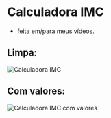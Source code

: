 # Calculadora IMC
- feita em/para meus vídeos.

## Limpa:

![Calculadora IMC](https://user-images.githubusercontent.com/83795938/141472933-6138c122-ec87-402f-815a-a3ae19ed15be.png)

## Com valores:

![Calculadora IMC com valores](https://user-images.githubusercontent.com/83795938/141473085-f4fe9082-a278-47e0-afed-311e95a77de6.png)
